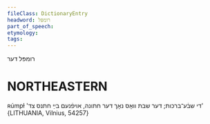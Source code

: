 ```yaml
---
fileClass: DictionaryEntry
headword: רומפּל
part_of_speech: 
etymology: 
tags: 
---
```

רומפּל
דער

NORTHEASTERN
==============

ʀúmpɫ 'די שבֿע־ברכות; דער שבת וואָס נאָך דער חתונה, אויפֿנעם בײַ חתנס צד' {LITHUANIA, Vilnius, 54257}